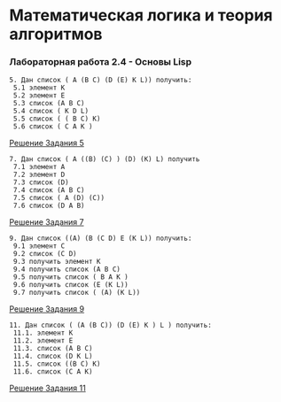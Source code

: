 # Математическая логика и теория алгоритмов
### Лабораторная работа 2.4 - Основы Lisp
```  
5. Дан список ( A (B C) (D (E) K L)) получить:
 5.1 элемент К
 5.2 элемент E
 5.3 список (A B C)
 5.4 список ( K D L)
 5.5 список ( ( B C) K)
 5.6 список ( С A K )
```
[Решение Задания 5](https://github.com/RodKingroo/Math_Logics/blob/main/LIPS/LAB%201/5%20%D0%B7%D0%B0%D0%B4%D0%B0%D0%BD%D0%B8%D0%B5.txt)

``` 
7. Дан список ( A ((B) (C) ) (D) (K) L) получить
 7.1 элемент A
 7.2 элемент D
 7.3 список (D)
 7.4 список (A B C)
 7.5 список ( A (D) (C))
 7.6 список (D A B)
```
[Решение Задания 7](https://github.com/RodKingroo/Math_Logics/blob/main/LIPS/LAB%201/7%20%D0%B7%D0%B0%D0%B4%D0%B0%D0%BD%D0%B8%D0%B5.txt)

``` 
9. Дан список ((A) (B (C D) E (K L)) получить:
 9.1 элемент С
 9.2 список (C D)
 9.3 получить элемент K
 9.4 получить список (A B C)
 9.5 получить список ( B A K )
 9.6 получить список (E (K L))
 9.7 получить список ( (A) (K L))
```
[Решение Задания 9](https://github.com/RodKingroo/Math_Logics/blob/main/LIPS/LAB%201/9%20%D0%B7%D0%B0%D0%B4%D0%B0%D0%BD%D0%B8%D0%B5.txt)

``` 
11. Дан список ( (A (B C)) (D (E) K ) L ) получить:
 11.1. элемент K
 11.2. элемент E
 11.3. список (A B C)
 11.4. список (D K L)
 11.5. список ((B C) K)
 11.6. список (C A K)
```
[Решение Задания 11](https://github.com/RodKingroo/Math_Logics/blob/main/LIPS/LAB%201/9%20%D0%B7%D0%B0%D0%B4%D0%B0%D0%BD%D0%B8%D0%B5.txt)

